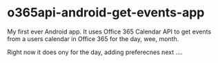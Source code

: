 # o365api-android-get-events-app
My first ever Android app. It uses Office 365 Calendar API to get events from a users calendar in Office 365 for the day, wee, month.

Right now it does ony for the day, adding preferecnes next ....
